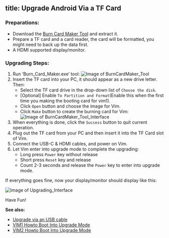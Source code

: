 title:  Upgrade Android Via a TF Card
---

### Preparations:

* Download the [Burn Card Maker Tool](https://dl.khadas.com/Tools/Burn_card_maker_V2.0.2_20150617_en.7z) and extract it.
* Prepare a TF card and a card reader, the card will be formatted, you might need to back up the data first.
* A HDMI supported display/monitor.

### Upgrading Steps:
1. Run ‘Burn_Card_Maker.exe’ tool:
	![Image of BurnCardMaker_Tool](/images/vim1/BurnCardMaker_Tool.png)
2. Insert the TF card into your PC, it should appear as a new drive letter. Then:
	* Select the TF card drive in the drop-down list of `Choose the disk`.
	* [Optional] Enable `To Partition and Format`(Enable this when the first time you making the booting card for vim1).
	* Click `Open` button and choose the image for Vim.
	* Click `Make` button to create the burning card for Vim:
	![Image of BurnCardMaker_Tool_Interface](/images/vim1/BurnCardMaker_Tool_Interface.png)
3. When everything is done, click the `Success` button to quit current operation.
4. Plug out the TF card from your PC and then insert it into the TF Card slot of Vim.
5. Connect the USB-C & HDMI cables, and power on Vim.
6. Let Vim enter into upgrade mode to complete the upgrading:
	* Long press `Power` key without release
	* Short press `Reset` key and release
	* Count 2-3 seconds and release the `Power` key to enter into upgrade mode.

If everything goes fine, now your display/monitor should display like this:

![Image of Upgrading_Interface](/images/vim1/Upgrading_interface.png)

Have Fun!

**See also:**

* [Upgrade via an USB cable](/vim1/UpgradeViaUSBCable.html)
* [VIM1 Howto Boot Into Upgrade Mode](/vim1/HowtoBootIntoUpgradeMode.html)
* [VIM2 Howto Boot Into Upgrade Mode](/vim2/HowtoBootIntoUpgradeMode.html)

